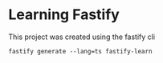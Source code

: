 # Learning Fastify

This project was created using the fastify cli

`fastify generate --lang=ts fastify-learn`
